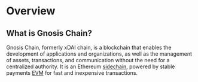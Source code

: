 

# Overview 
## What is Gnosis Chain?
Gnosis Chain, formerly xDAI chain, is a blockchain that enables the development of applications and organizations, as well as the management of assets, transactions, and communication without the need for a centralized authority. It is an Ethereum [sidechain](https://ethereum.org/en/developers/docs/scaling/sidechains/), powered by stable payments [EVM](https://ethereum.org/en/developers/docs/evm/#top) for fast and inexpensive transactions.

